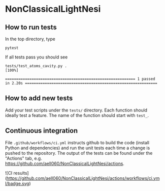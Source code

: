 # NonClassicalLightNesi


## How to run tests

In the top directory, type
```
pytest
```
If all tests pass you should see
```
tests/test_atoms_cavity.py .                                                                                                       [100%]

=========================================================== 1 passed in 2.20s ============================================================
```

## How to add new tests

Add your test scripts under the `tests/` directory. Each function should ideally test a feature. The name of the function 
should start with `test_`.

## Continuous integration

File `.github/workflows/ci.yml` instructs github to build the code (install Python and dependencies) and run the unit tests each time 
a change is pushed to the repository. The output of the tests can be found under the "Actions" tab, e.g. <https://github.com/aell060/NonClassicalLightNesi/actions>.

![CI results]
(https://github.com/aell060/NonClassicalLightNesi/actions/workflows/ci.yml/badge.svg) 


